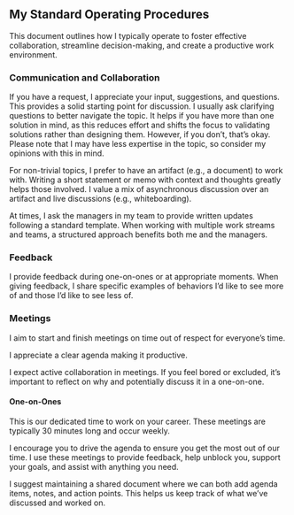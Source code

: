 ## My Standard Operating Procedures
This document outlines how I typically operate to foster effective collaboration, streamline decision-making, and create a productive work environment.

### Communication and Collaboration
If you have a request, I appreciate your input, suggestions, and questions. This provides a solid starting point for discussion. I usually ask clarifying questions to better navigate the topic. It helps if you have more than one solution in mind, as this reduces effort and shifts the focus to validating solutions rather than designing them. However, if you don’t, that’s okay. Please note that I may have less expertise in the topic, so consider my opinions with this in mind.

For non-trivial topics, I prefer to have an artifact (e.g., a document) to work with. Writing a short statement or memo with context and thoughts greatly helps those involved. I value a mix of asynchronous discussion over an artifact and live discussions (e.g., whiteboarding).

At times, I ask the managers in my team to provide written updates following a standard template. When working with multiple work streams and teams, a structured approach benefits both me and the managers.

### Feedback
I provide feedback during one-on-ones or at appropriate moments. When giving feedback, I share specific examples of behaviors I’d like to see more of and those I’d like to see less of.

### Meetings
I aim to start and finish meetings on time out of respect for everyone’s time.


I appreciate a clear agenda making it productive.

I expect active collaboration in meetings. If you feel bored or excluded, it’s important to reflect on why and potentially discuss it in a one-on-one.

#### One-on-Ones
This is our dedicated time to work on your career. These meetings are typically 30 minutes long and occur weekly.

I encourage you to drive the agenda to ensure you get the most out of our time. I use these meetings to provide feedback, help unblock you, support your goals, and assist with anything you need.

I suggest maintaining a shared document where we can both add agenda items, notes, and action points. This helps us keep track of what we’ve discussed and worked on.